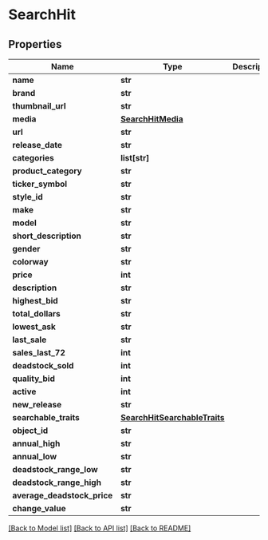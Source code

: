 # SearchHit

## Properties
Name | Type | Description | Notes
------------ | ------------- | ------------- | -------------
**name** | **str** |  | [optional] 
**brand** | **str** |  | [optional] 
**thumbnail_url** | **str** |  | [optional] 
**media** | [**SearchHitMedia**](SearchHitMedia.md) |  | [optional] 
**url** | **str** |  | [optional] 
**release_date** | **str** |  | [optional] 
**categories** | **list[str]** |  | [optional] 
**product_category** | **str** |  | [optional] 
**ticker_symbol** | **str** |  | [optional] 
**style_id** | **str** |  | [optional] 
**make** | **str** |  | [optional] 
**model** | **str** |  | [optional] 
**short_description** | **str** |  | [optional] 
**gender** | **str** |  | [optional] 
**colorway** | **str** |  | [optional] 
**price** | **int** |  | [optional] 
**description** | **str** |  | [optional] 
**highest_bid** | **str** |  | [optional] 
**total_dollars** | **str** |  | [optional] 
**lowest_ask** | **str** |  | [optional] 
**last_sale** | **str** |  | [optional] 
**sales_last_72** | **int** |  | [optional] 
**deadstock_sold** | **int** |  | [optional] 
**quality_bid** | **int** |  | [optional] 
**active** | **int** |  | [optional] 
**new_release** | **str** |  | [optional] 
**searchable_traits** | [**SearchHitSearchableTraits**](SearchHitSearchableTraits.md) |  | [optional] 
**object_id** | **str** |  | [optional] 
**annual_high** | **str** |  | [optional] 
**annual_low** | **str** |  | [optional] 
**deadstock_range_low** | **str** |  | [optional] 
**deadstock_range_high** | **str** |  | [optional] 
**average_deadstock_price** | **str** |  | [optional] 
**change_value** | **str** |  | [optional] 

[[Back to Model list]](../README.md#documentation-for-models) [[Back to API list]](../README.md#documentation-for-api-endpoints) [[Back to README]](../README.md)


